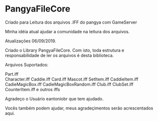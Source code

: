 # PangyaFileCore
  
Criado para Leitura dos arquivos .IFF do pangya com GameServer

Minha idéia atual ajudar a comunidade na leitura dos arquivos.

Atualizações 06/09/2019.

Criado o Library PangyaFileCore. Com isto, toda estrutura e responsabilidade de ler os arquivos é desta biblioteca.

Arquivos Suportados:

Part.iff  
Character.iff 
Caddie.iff
Card.iff
Mascot.iff
SetItem.iff
CaddieItem.iff
CadieMagicBox.iff
CadieMagicBoxRandom.iff
Club.iff
ClubSet.iff
CounterItem.iff
e outros iffs

Agradeço o Usuário eantoniobr que tem ajudado.

Vocês também podem ajudar, meus agradeçimentos serão acrescentados aqui.
